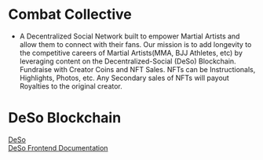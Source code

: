 # Combat Collective

* A Decentralized Social Network built to empower Martial Artists and allow them to connect with their fans. Our mission is to add longevity to the competitive careers of Martial Artists(MMA, BJJ Athletes, etc) by leveraging content on the Decentralized-Social (DeSo) Blockchain. Fundraise with Creator Coins and NFT Sales. NFTs can be Instructionals, Highlights, Photos, etc. Any Secondary sales of NFTs will payout Royalties to the original creator.

# DeSo Blockchain

[DeSo](https://www.deso.com/) <br>
[DeSo Frontend Documentation](https://docs.deso.org/for-developers/walkthrough/dev-setup)




